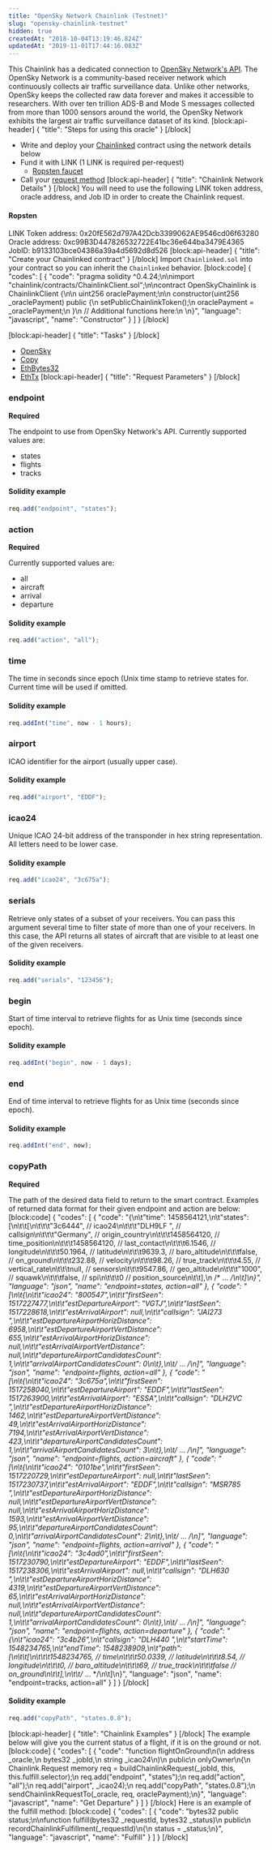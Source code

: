 ```yaml
---
title: "OpenSky Network Chainlink (Testnet)"
slug: "opensky-chainlink-testnet"
hidden: true
createdAt: "2018-10-04T13:19:46.824Z"
updatedAt: "2019-11-01T17:44:16.083Z"
---
```

This Chainlink has a dedicated connection to <a href="https://opensky-network.org/" target="_blank">OpenSky Network's API</a>. The OpenSky Network is a community-based receiver network which continuously collects air traffic surveillance data. Unlike other networks, OpenSky keeps the collected raw data forever and makes it accessible to researchers. With over ten trillion ADS-B and Mode S messages collected from more than 1000 sensors around the world, the OpenSky Network exhibits the largest air traffic surveillance dataset of its kind.
[block:api-header]
{
  "title": "Steps for using this oracle"
}
[/block]
- Write and deploy your [Chainlinked](doc:getting-started)  contract using the network details below
- Fund it with LINK (1 LINK is required per-request)
  - <a href="https://ropsten.chain.link/" target="_blank">Ropsten faucet</a>
- Call your [request method](#section-chainlink-examples) 
[block:api-header]
{
  "title": "Chainlink Network Details"
}
[/block]
You will need to use the following LINK token address, oracle address, and Job ID in order to create the Chainlink request.

#### Ropsten
LINK Token address: 0x20fE562d797A42Dcb3399062AE9546cd06f63280
Oracle address: 0xc99B3D447826532722E41bc36e644ba3479E4365
JobID: b9133103bce04386a39a4d5692d8d526
[block:api-header]
{
  "title": "Create your Chainlinked contract"
}
[/block]
Import `Chainlinked.sol` into your contract so you can inherit the `Chainlinked` behavior.
[block:code]
{
  "codes": [
    {
      "code": "pragma solidity ^0.4.24;\n\nimport \"chainlink/contracts/ChainlinkClient.sol\";\n\ncontract OpenSkyChainlink is ChainlinkClient {\n\n  uint256 oraclePayment;\n\n  constructor(uint256 _oraclePayment) public {\n    setPublicChainlinkToken();\n    oraclePayment = _oraclePayment;\n  }\n  // Additional functions here:\n  \n}",
      "language": "javascript",
      "name": "Constructor"
    }
  ]
}
[/block]

[block:api-header]
{
  "title": "Tasks"
}
[/block]
- [OpenSky](doc:external-adapters)
- [Copy](doc:adapters#section-copy)
- [EthBytes32](doc:adapters#section-ethbytes32)
- [EthTx](doc:adapters#section-ethtx)
[block:api-header]
{
  "title": "Request Parameters"
}
[/block]
### endpoint

**Required**

The endpoint to use from OpenSky Network's API. Currently supported values are:

- states
- flights
- tracks

#### Solidity example

```javascript
req.add("endpoint", "states");
```

### action

**Required**

Currently supported values are:

- all
- aircraft
- arrival
- departure

#### Solidity example

```javascript
req.add("action", "all");
```

### time

The time in seconds since epoch (Unix time stamp to retrieve states for. Current time will be used if omitted.

#### Solidity example

```javascript
req.addInt("time", now - 1 hours);
```

### airport

ICAO identifier for the airport (usually upper case).

#### Solidity example

```javascript
req.add("airport", "EDDF");
```

### icao24

Unique ICAO 24-bit address of the transponder in hex string representation. All letters need to be lower case.

#### Solidity example

```javascript
req.add("icao24", "3c675a");
```

### serials

Retrieve only states of a subset of your receivers. You can pass this argument several time to filter state of more than one of your receivers. In this case, the API returns all states of aircraft that are visible to at least one of the given receivers.

#### Solidity example

```javascript
req.add("serials", "123456");
```

### begin

Start of time interval to retrieve flights for as Unix time (seconds since epoch).

#### Solidity example

```javascript
req.addInt("begin", now - 1 days);
```

### end

End of time interval to retrieve flights for as Unix time (seconds since epoch).

#### Solidity example

```javascript
req.addInt("end", now);
```

### copyPath

**Required**

The path of the desired data field to return to the smart contract. Examples of returned data format for their given endpoint and action are below:
[block:code]
{
  "codes": [
    {
      "code": "{\n\t\"time\": 1458564121,\n\t\"states\": [\n\t\t[\n\t\t\t\"3c6444\", // icao24\n\t\t\t\"DLH9LF  \", // callsign\n\t\t\t\"Germany\", // origin_country\n\t\t\t1458564120, // time_position\n\t\t\t1458564120, // last_contact\n\t\t\t6.1546, // longitude\n\t\t\t50.1964, // latitude\n\t\t\t9639.3, // baro_altitude\n\t\t\tfalse, // on_ground\n\t\t\t232.88, // velocity\n\t\t\t98.26, // true_track\n\t\t\t4.55, // vertical_rate\n\t\t\tnull, // sensors\n\t\t\t9547.86, // geo_altitude\n\t\t\t\"1000\", // squawk\n\t\t\tfalse, // spi\n\t\t\t0 // position_source\n\t\t],\n    /* ... */\n\t]\n}",
      "language": "json",
      "name": "endpoint=states, action=all"
    },
    {
      "code": "[\n\t{\n\t\t\"icao24\": \"800547\",\n\t\t\"firstSeen\": 1517227477,\n\t\t\"estDepartureAirport\": \"VGTJ\",\n\t\t\"lastSeen\": 1517228618,\n\t\t\"estArrivalAirport\": null,\n\t\t\"callsign\": \"JAI273  \",\n\t\t\"estDepartureAirportHorizDistance\": 6958,\n\t\t\"estDepartureAirportVertDistance\": 655,\n\t\t\"estArrivalAirportHorizDistance\": null,\n\t\t\"estArrivalAirportVertDistance\": null,\n\t\t\"departureAirportCandidatesCount\": 1,\n\t\t\"arrivalAirportCandidatesCount\": 0\n\t},\n\t/* ... */\n]",
      "language": "json",
      "name": "endpoint=flights, action=all"
    },
    {
      "code": "[\n\t{\n\t\t\"icao24\": \"3c675a\",\n\t\t\"firstSeen\": 1517258040,\n\t\t\"estDepartureAirport\": \"EDDF\",\n\t\t\"lastSeen\": 1517263900,\n\t\t\"estArrivalAirport\": \"ESSA\",\n\t\t\"callsign\": \"DLH2VC  \",\n\t\t\"estDepartureAirportHorizDistance\": 1462,\n\t\t\"estDepartureAirportVertDistance\": 49,\n\t\t\"estArrivalAirportHorizDistance\": 7194,\n\t\t\"estArrivalAirportVertDistance\": 423,\n\t\t\"departureAirportCandidatesCount\": 1,\n\t\t\"arrivalAirportCandidatesCount\": 3\n\t},\n\t/* ... */\n]",
      "language": "json",
      "name": "endpoint=flights, action=aircraft"
    },
    {
      "code": "[\n\t{\n\t\t\"icao24\": \"0101be\",\n\t\t\"firstSeen\": 1517220729,\n\t\t\"estDepartureAirport\": null,\n\t\t\"lastSeen\": 1517230737,\n\t\t\"estArrivalAirport\": \"EDDF\",\n\t\t\"callsign\": \"MSR785  \",\n\t\t\"estDepartureAirportHorizDistance\": null,\n\t\t\"estDepartureAirportVertDistance\": null,\n\t\t\"estArrivalAirportHorizDistance\": 1593,\n\t\t\"estArrivalAirportVertDistance\": 95,\n\t\t\"departureAirportCandidatesCount\": 0,\n\t\t\"arrivalAirportCandidatesCount\": 2\n\t},\n\t/* ... */\n]",
      "language": "json",
      "name": "endpoint=flights, action=arrival"
    },
    {
      "code": "[\n\t{\n\t\t\"icao24\": \"3c4ad0\",\n\t\t\"firstSeen\": 1517230790,\n\t\t\"estDepartureAirport\": \"EDDF\",\n\t\t\"lastSeen\": 1517238306,\n\t\t\"estArrivalAirport\": null,\n\t\t\"callsign\": \"DLH630  \",\n\t\t\"estDepartureAirportHorizDistance\": 4319,\n\t\t\"estDepartureAirportVertDistance\": 65,\n\t\t\"estArrivalAirportHorizDistance\": null,\n\t\t\"estArrivalAirportVertDistance\": null,\n\t\t\"departureAirportCandidatesCount\": 1,\n\t\t\"arrivalAirportCandidatesCount\": 0\n\t},\n\t/* ... */\n]",
      "language": "json",
      "name": "endpoint=flights, action=departure"
    },
    {
      "code": "{\n\t\"icao24\": \"3c4b26\",\n\t\"callsign\": \"DLH440  \",\n\t\"startTime\": 1548234765,\n\t\"endTime\": 1548238909,\n\t\"path\": [\n\t\t[\n\t\t\t1548234765, // time\n\t\t\t50.0339, // latitude\n\t\t\t8.54, // longitude\n\t\t\t0, // baro_altitude\n\t\t\t69, // true_track\n\t\t\tfalse // on_ground\n\t\t],\n\t\t/* ... */\n\t]\n}",
      "language": "json",
      "name": "endpoint=tracks, action=all"
    }
  ]
}
[/block]
#### Solidity example

```javascript
req.add("copyPath", "states.0.8");
```
[block:api-header]
{
  "title": "Chainlink Examples"
}
[/block]
The example below will give you the current status of a flight, if it is on the ground or not.
[block:code]
{
  "codes": [
    {
      "code": "function flightOnGround\n(\n  address _oracle,\n  bytes32 _jobId,\n  string _icao24\n)\n  public\n  onlyOwner\n{\n  Chainlink.Request memory req = buildChainlinkRequest(_jobId, this, this.fulfill.selector);\n  req.add(\"endpoint\", \"states\");\n  req.add(\"action\", \"all\");\n  req.add(\"airport\", _icao24);\n  req.add(\"copyPath\", \"states.0.8\");\n  sendChainlinkRequestTo(_oracle, req, oraclePayment);\n}",
      "language": "javascript",
      "name": "Get Departure"
    }
  ]
}
[/block]
Here is an example of the fulfill method:
[block:code]
{
  "codes": [
    {
      "code": "bytes32 public status;\n\nfunction fulfill(bytes32 _requestId, bytes32 _status)\n  public\n  recordChainlinkFulfillment(_requestId)\n{\n  status = _status;\n}",
      "language": "javascript",
      "name": "Fulfill"
    }
  ]
}
[/block]